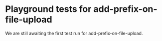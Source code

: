 # Playground tests for add-prefix-on-file-upload
We are still awaiting the first test run for add-prefix-on-file-upload.
